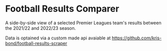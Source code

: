 # Football Results Comparer

A side-by-side view of a selected Premier Leagues team's results between the 2021/22 and 2022/23 season.

Data is optained via a custom made api avaiable at https://github.com/kris-bond/football-results-scraper